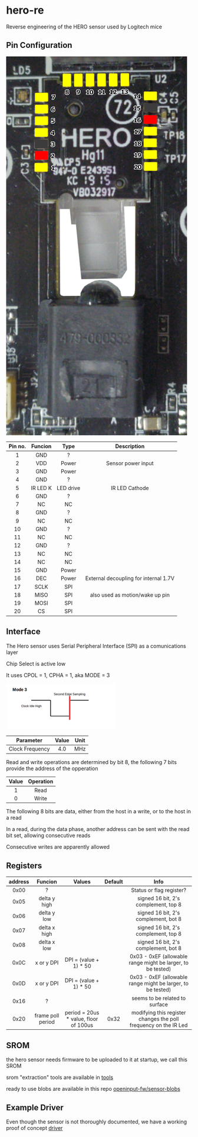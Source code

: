 # hero-re

Reverse engineering of the HERO sensor used by Logitech mice

## Pin Configuration

![g305-hero](assets/g305-hero.png)

Pin no. | Funcion | Type | Description
:---: | :---: | :---: | :---:
1 | GND | ? |
2 | VDD | Power | Sensor power input
3 | GND | Power |
4 | GND | ? |
5 | IR LED K | LED drive | IR LED Cathode
6 | GND | ? |
7 | NC | NC |
8 | GND | ? |
9 | NC | NC |
10 | GND | ? |
11 | NC | NC |
12 | GND | ? |
13 | NC | NC |
14 | NC | NC |
15 | GND | Power |
16 | DEC | Power | External decoupling for internal 1.7V
17 | SCLK | SPI |
18 | MISO | SPI | also used as motion/wake up pin
19 | MOSI | SPI |
20 | CS | SPI |

## Interface

The Hero sensor uses Serial Peripheral Interface (SPI) as a comunications layer

Chip Select is active low

It uses CPOL = 1, CPHA =  1, aka MODE = 3

![spi_mode_3](assets/spi_mode_3.png)

Parameter | Value | Unit
:---: | :---: | :---:
Clock Frequency | 4.0 | MHz

Read and write operations are determined by bit 8, the following 7 bits provide the address of the opperation

 Value | Operation
:---: | :---:
1 | Read
0 | Write

The following 8 bits are data, either from the host in a write, or to the host in a read

In a read, during the data phase, another address can be sent with the read bit set, allowing consecutive reads

Consecutive writes are apparently allowed

## Registers

address | Funcion | Values | Default | Info
:---: | :---: | :---: | :---: | :---:
0x00 | ? |  |   | Status or flag register?
0x05 | delta y high |  |  | signed 16 bit, 2's complement, top 8
0x06 | delta y low |  |  | signed 16 bit, 2's complement, bot 8
0x07 | delta x high |  |  | signed 16 bit, 2's complement, top 8
0x08 | delta x low |  |  | signed 16 bit, 2's complement, bot 8
0x0C | x or y DPI | DPI = (value + 1) * 50 |  | 0x03 - 0xEF (allowable range might be larger, to be tested)
0x0D | x or y DPI | DPI = (value + 1) * 50 |  | 0x03 - 0xEF (allowable range might be larger, to be tested)
0x16 | ? |  |  | seems to be related to surface
0x20 | frame poll period | period = 20us * value, floor of 100us | 0x32 | modifying this register changes the poll frequency on the IR Led


## SROM

the hero sensor needs firmware to be uploaded to it at startup, we call this SROM

srom "extraction" tools are available in [tools](tools/)

ready to use blobs are available in this repo [openinput-fw/sensor-blobs](https://github.com/openinput-fw/sensor-blobs)

## Example Driver

Even though the sensor is not thoroughly documented, we have a working proof of concept [driver](https://github.com/qsxcv/q305/blob/main/hero.h)
